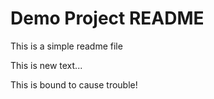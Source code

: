 # Demo Project README

This is a simple readme file

This is new text...

This is bound to cause trouble!

